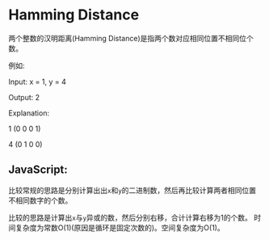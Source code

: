 # Hamming Distance

两个整数的汉明距离(Hamming Distance)是指两个数对应相同位置不相同位个数。

例如:

Input: x = 1, y = 4

Output: 2

Explanation:

1   (0 0 0 1)

4   (0 1 0 0)

## JavaScript:

比较常规的思路是分别计算出出`x`和`y`的二进制数，然后再比较计算两者相同位置不相同数字的个数。

比较的思路是计算出`x`与`y`异或的数，然后分别右移，合计计算右移为1的个数。
时间复杂度为常数O(1)(原因是循环是固定次数的)。空间复杂度为O(1)。